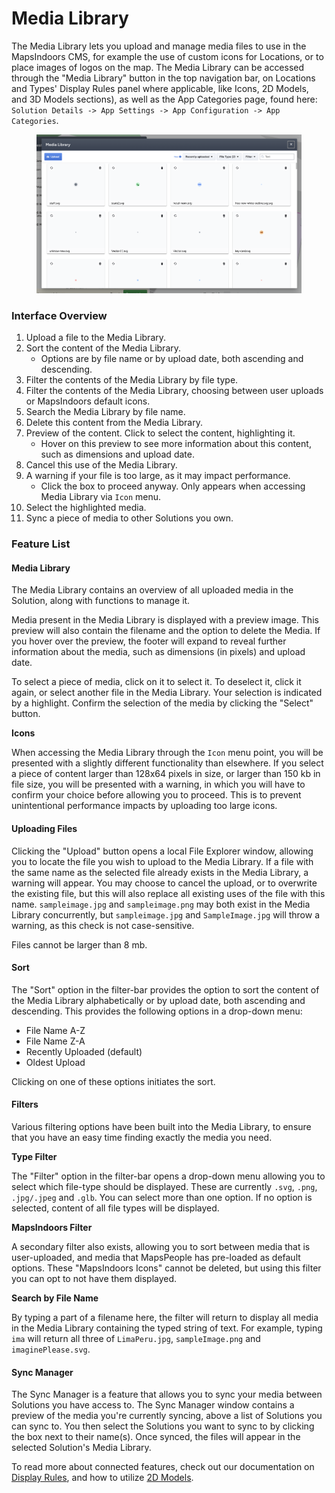 # Media Library

The Media Library lets you upload and manage media files to use in the MapsIndoors CMS, for example the use of custom icons for Locations, or to place images of logos on the map. The Media Library can be accessed through the "Media Library" button in the top navigation bar, on Locations and Types' Display Rules panel where applicable, like Icons, 2D Models, and 3D Models sections), as well as the App Categories page, found here: `Solution Details -> App Settings -> App Configuration -> App Categories`.

<figure><img src="../../../.gitbook/assets/CleanShot 2023-07-05 at 15.11.42@2x.png" alt=""><figcaption></figcaption></figure>

### Interface Overview[​](https://docs.mapsindoors.com/cms-media-library#interface-overview) <a href="#interface-overview" id="interface-overview"></a>

1. Upload a file to the Media Library.
2. Sort the content of the Media Library.&#x20;
   * Options are by file name or by upload date, both ascending and descending.
3. Filter the contents of the Media Library by file type.
4. Filter the contents of the Media Library, choosing between user uploads or MapsIndoors default icons.
5. Search the Media Library by file name.
6. Delete this content from the Media Library.
7. Preview of the content. Click to select the content, highlighting it.
   * Hover on this preview to see more information about this content, such as dimensions and upload date.
8. Cancel this use of the Media Library.
9. A warning if your file is too large, as it may impact performance.
   * Click the box to proceed anyway. Only appears when accessing Media Library via `Icon` menu.
10. Select the highlighted media.
11. Sync a piece of media to other Solutions you own.

### Feature List[​](https://docs.mapsindoors.com/cms-media-library#feature-list) <a href="#feature-list" id="feature-list"></a>

#### Media Library[​](https://docs.mapsindoors.com/cms-media-library#media-library) <a href="#media-library" id="media-library"></a>

The Media Library contains an overview of all uploaded media in the Solution, along with functions to manage it.

Media present in the Media Library is displayed with a preview image. This preview will also contain the filename and the option to delete the Media. If you hover over the preview, the footer will expand to reveal further information about the media, such as dimensions (in pixels) and upload date.

To select a piece of media, click on it to select it. To deselect it, click it again, or select another file in the Media Library. Your selection is indicated by a highlight. Confirm the selection of the media by clicking the "Select" button.



**Icons**[**​**](https://docs.mapsindoors.com/cms-media-library#icons)

When accessing the Media Library through the `Icon` menu point, you will be presented with a slightly different functionality than elsewhere. If you select a piece of content larger than 128x64 pixels in size, or larger than 150 kb in file size, you will be presented with a warning, in which you will have to confirm your choice before allowing you to proceed. This is to prevent unintentional performance impacts by uploading too large icons.



#### Uploading Files[​](https://docs.mapsindoors.com/cms-media-library#uploading-files) <a href="#uploading-files" id="uploading-files"></a>

Clicking the "Upload" button opens a local File Explorer window, allowing you to locate the file you wish to upload to the Media Library. If a file with the same name as the selected file already exists in the Media Library, a warning will appear. You may choose to cancel the upload, or to overwrite the existing file, but this will also replace all existing uses of the file with this name. `sampleimage.jpg` and `sampleimage.png` may both exist in the Media Library concurrently, but `sampleimage.jpg` and `SampleImage.jpg` will throw a warning, as this check is not case-sensitive.

Files cannot be larger than 8 mb.



#### Sort[​](https://docs.mapsindoors.com/cms-media-library#sort) <a href="#sort" id="sort"></a>

The "Sort" option in the filter-bar provides the option to sort the content of the Media Library alphabetically or by upload date, both ascending and descending. This provides the following options in a drop-down menu:

* File Name A-Z
* File Name Z-A
* Recently Uploaded (default)
* Oldest Upload

Clicking on one of these options initiates the sort.



#### Filters[​](https://docs.mapsindoors.com/cms-media-library#filters) <a href="#filters" id="filters"></a>

Various filtering options have been built into the Media Library, to ensure that you have an easy time finding exactly the media you need.



**Type Filter**[**​**](https://docs.mapsindoors.com/cms-media-library#type-filter)

The "Filter" option in the filter-bar opens a drop-down menu allowing you to select which file-type should be displayed. These are currently `.svg`, `.png`, `.jpg/.jpeg` and `.glb`. You can select more than one option. If no option is selected, content of all file types will be displayed.



**MapsIndoors Filter**[**​**](https://docs.mapsindoors.com/cms-media-library#mapsindoors-filter)

A secondary filter also exists, allowing you to sort between media that is user-uploaded, and media that MapsPeople has pre-loaded as default options. These "MapsIndoors Icons" cannot be deleted, but using this filter you can opt to not have them displayed.



**Search by File Name**[**​**](https://docs.mapsindoors.com/cms-media-library#search-by-file-name)

By typing a part of a filename here, the filter will return to display all media in the Media Library containing the typed string of text. For example, typing `ima` will return all three of `LimaPeru.jpg`, `sampleImage.png` and `imaginePlease.svg`.



#### Sync Manager[​](https://docs.mapsindoors.com/cms-media-library#sync-manager) <a href="#sync-manager" id="sync-manager"></a>

The Sync Manager is a feature that allows you to sync your media between Solutions you have access to. The Sync Manager window contains a preview of the media you're currently syncing, above a list of Solutions you can sync to. You then select the Solutions you want to sync to by clicking the box next to their name(s). Once synced, the files will appear in the selected Solution's Media Library.

To read more about connected features, check out our documentation on [Display Rules](https://docs.mapsindoors.com/display-rules/), and how to utilize [2D Models](https://docs.mapsindoors.com/cms#2d-models-and-icons/).
